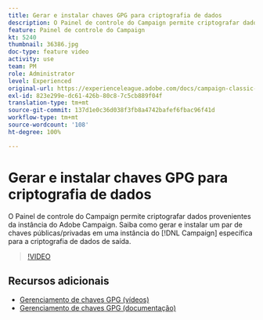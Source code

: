 ```yaml
---
title: Gerar e instalar chaves GPG para criptografia de dados
description: O Painel de controle do Campaign permite criptografar dados provenientes da instância do Adobe Campaign. Saiba como gerar e instalar um par de chaves públicas/privadas em uma instância do Campaign especificada para a criptografia de dados de saída.
feature: Painel de controle do Campaign
kt: 5240
thumbnail: 36386.jpg
doc-type: feature video
activity: use
team: PM
role: Administrator
level: Experienced
original-url: https://experienceleague.adobe.com/docs/campaign-classic-learn/tutorials/administrating/control-panel-acc/gpg-key-management/generating-and-installing-gpg-keys-for-data-encryption.html
exl-id: 823e299e-dc61-426b-80c8-7c5cb889f04f
translation-type: tm+mt
source-git-commit: 137d1e0c36d038f3fb8a4742bafef6fbac96f41d
workflow-type: tm+mt
source-wordcount: '108'
ht-degree: 100%

---
```


# Gerar e instalar chaves GPG para criptografia de dados

O Painel de controle do Campaign permite criptografar dados provenientes da instância do Adobe Campaign. Saiba como gerar e instalar um par de chaves públicas/privadas em uma instância do [!DNL Campaign] específica para a criptografia de dados de saída.

>[!VIDEO](https://video.tv.adobe.com/v/36386?quality=12)

## Recursos adicionais

* [Gerenciamento de chaves GPG (vídeos)](./gpg-key-management-overview.md)
* [Gerenciamento de chaves GPG (documentação)](https://docs.adobe.com/content/help/pt-BR/control-panel/using/instances-settings/gpg-keys-management.html)
